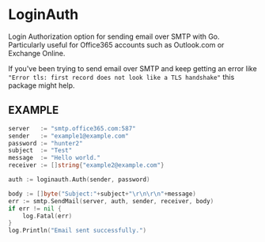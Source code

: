 # LoginAuth
Login Authorization option for sending email over SMTP with Go. Particularly useful for Office365 accounts such as Outlook.com or Exchange Online.

If you've been trying to send email over SMTP and keep getting an error like `"Error tls: first record does not look like a TLS handshake"` this package might help.

## EXAMPLE

```go
server   := "smtp.office365.com:587"
sender   := "example1@example.com"
password := "hunter2"
subject  := "Test"
message  := "Hello world."
receiver := []string{"example2@example.com"}

auth := loginauth.Auth(sender, password)

body := []byte("Subject:"+subject+"\r\n\r\n"+message)
err := smtp.SendMail(server, auth, sender, receiver, body)
if err != nil {
    log.Fatal(err)
}
log.Println("Email sent successfully.")
```
